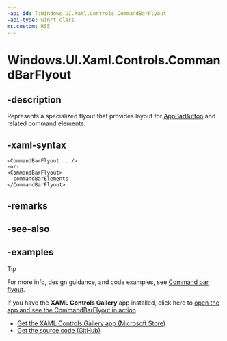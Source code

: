 ```yaml
---
-api-id: T:Windows.UI.Xaml.Controls.CommandBarFlyout
-api-type: winrt class
ms.custom: RS5
---
```


<!-- Class syntax.
public class CommandBarFlyout : FlyoutBase, FlyoutBase
-->

# Windows.UI.Xaml.Controls.CommandBarFlyout

## -description

Represents a specialized flyout that provides layout for [AppBarButton](appbarbutton.md) and related command elements.

## -xaml-syntax

```xaml
<CommandBarFlyout .../>
-or-
<CommandBarFlyout>
  commandBarElements
</CommandBarFlyout>
```

## -remarks

## -see-also

## -examples

> [!TIP]
> For more info, design guidance, and code examples, see [Command bar flyout](/windows/uwp/design/controls-and-patterns/command-bar-flyout).
>
> If you have the **XAML Controls Gallery** app installed, click here to [open the app and see the CommandBarFlyout in action](xamlcontrolsgallery:/item/CommandBarFlyout).
> + [Get the XAML Controls Gallery app (Microsoft Store)](https://www.microsoft.com/store/productId/9MSVH128X2ZT)
> + [Get the source code (GitHub)](https://github.com/Microsoft/Windows-universal-samples/tree/master/Samples/XamlUIBasics)
